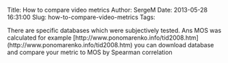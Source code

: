 Title: How to compare video metrics
Author: SergeM
Date: 2013-05-28 16:31:00
Slug: how-to-compare-video-metrics
Tags: 

<div dir="ltr" style="text-align: left;" trbidi="on">There are specific databases which were subjectively tested. Ans MOS was calculated
for example
[http://www.ponomarenko.info/tid2008.htm](http://www.ponomarenko.info/tid2008.htm)
you can download database and compare your metric to MOS by&nbsp;Spearman correlation</div>